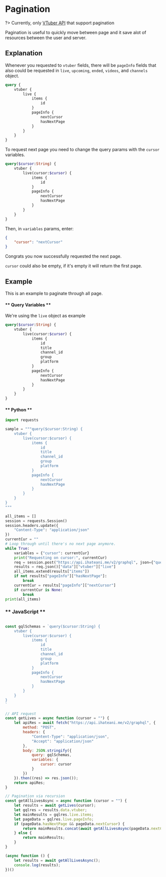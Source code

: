# Pagination

?> Currently, only [VTuber API](vtuberapi.md) that support pagination

Pagination is useful to quickly move between page and it save alot of resources between the user and server.

## Explanation
Whenever you requested to `vtuber` fields, there will be `pageInfo` fields that also could be requested in `live`, `upcoming`, `ended`, `videos`, and `channels` object.

```graphql
query {
    vtuber {
        live {
            items {
                id
            }
            pageInfo {
                nextCursor
                hasNextPage
            }
        }
    }
}
```

To request next page you need to change the query params with the `cursor` variables.

```graphql
query($cursor:String) {
    vtuber {
        live(cursor:$cursor) {
            items {
                id
            }
            pageInfo {
                nextCursor
                hasNextPage
            }
        }
    }
}
```

Then, in `variables` params, enter:
```json
{
    "cursor": "nextCursor"
}
```

Congrats you now successfully requested the next page.

`cursor` could also be empty, if it's empty it will return the first page.

## Example

This is an example to paginate through all page.

<!-- tabs:start -->

#### ** Query Variables **

We're using the `live` object as example

```graphql
query($cursor:String) {
    vtuber {
        live(cursor:$cursor) {
            items {
                id
                title
                channel_id
                group
                platform
            }
            pageInfo {
                nextCursor
                hasNextPage
            }
        }
    }
}
```

#### ** Python **

```py
import requests

sample = """query($cursor:String) {
    vtuber {
        live(cursor:$cursor) {
            items {
                id
                title
                channel_id
                group
                platform
            }
            pageInfo {
                nextCursor
                hasNextPage
            }
        }
    }
}
"""

all_items = []
session = requests.Session()
session.headers.update({
    "Content-Type": "application/json"
})
currentCur = ""
# Loop through until there's no next page anymore.
while True:
    variables = {"cursor": currentCur}
    print("Requesting on cursor:", currentCur)
    req = session.post("https://api.ihateani.me/v2/graphql", json={"query": sample, "variables": variables})
    results = req.json()["data"]["vtuber"]["live"]
    all_items.extend(results["items"])
    if not results["pageInfo"]["hasNextPage"]:
        break
    currentCur = results["pageInfo"]["nextCursor"]
    if currentCur is None:
        break
print(all_items)
```

### ** JavaScript **

```js

const gqlSchemas = `query($cursor:String) {
    vtuber {
        live(cursor:$cursor) {
            items {
                id
                title
                channel_id
                group
                platform
            }
            pageInfo {
                nextCursor
                hasNextPage
            }
        }
    }
}
`

// API request
const getLives = async function (cursor = "") {
    let apiRes = await fetch("https://api.ihateani.me/v2/graphql", {
        method: "POST",
        headers: {
            "Content-Type": "application/json",
            "Accept": "application/json"
        },
        body: JSON.stringify({
            query: gqlSchemas,
            variables: {
                cursor: cursor
            }
        })
    }).then((res) => res.json());
    return apiRes;
}

// Pagination via recursion
const getAllLivesAsync = async function (cursor = "") {
    let results = await getLives(cursor);
    let gqlres = results.data.vtuber;
    let mainResults = gqlres.live.items;
    let pageData = gqlres.live.pageInfo;
    if (pageData.hasNextPage && pageData.nextCursor) {
        return mainResults.concat(await getAllLivesAsync(pageData.nextCursor));
    } else {
        return mainResults;
    }
}

(async function () {
    let results = await getAllLivesAsync();
    console.log(results);
})()
```

<!-- tabs:end -->
